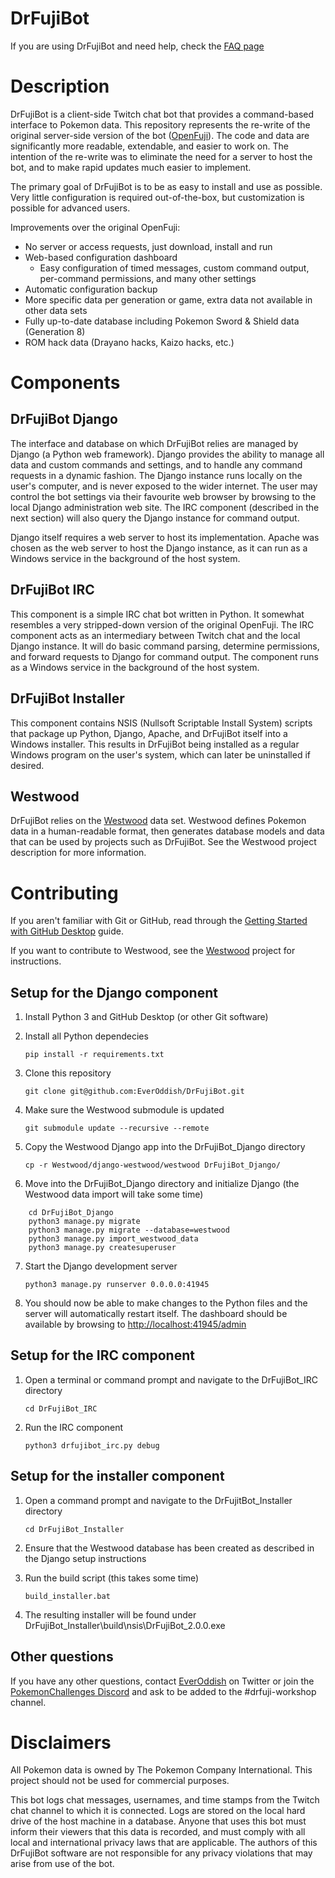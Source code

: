 # DrFujiBot

If you are using DrFujiBot and need help, check the [FAQ page](https://github.com/EverOddish/DrFujiBot/wiki/Frequently-Asked-Questions)

# Description

DrFujiBot is a client-side Twitch chat bot that provides a command-based interface to Pokemon data. This repository represents the re-write of the original server-side version of the bot ([OpenFuji](https://github.com/EverOddish/OpenFuji)). The code and data are significantly more readable, extendable, and easier to work on. The intention of the re-write was to eliminate the need for a server to host the bot, and to make rapid updates much easier to implement.

The primary goal of DrFujiBot is to be as easy to install and use as possible. Very little configuration is required out-of-the-box, but customization is possible for advanced users.

Improvements over the original OpenFuji:

 * No server or access requests, just download, install and run
 * Web-based configuration dashboard
   * Easy configuration of timed messages, custom command output, per-command permissions, and many other settings
 * Automatic configuration backup
 * More specific data per generation or game, extra data not available in other data sets
 * Fully up-to-date database including Pokemon Sword & Shield data (Generation 8)
 * ROM hack data (Drayano hacks, Kaizo hacks, etc.)

# Components

## DrFujiBot Django

The interface and database on which DrFujiBot relies are managed by Django (a Python web framework). Django provides the ability to manage all data and custom commands and settings, and to handle any command requests in a dynamic fashion. The Django instance runs locally on the user's computer, and is never exposed to the wider internet. The user may control the bot settings via their favourite web browser by browsing to the local Django administration web site. The IRC component (described in the next section) will also query the Django instance for command output.

Django itself requires a web server to host its implementation. Apache was chosen as the web server to host the Django instance, as it can run as a Windows service in the background of the host system.

## DrFujiBot IRC

This component is a simple IRC chat bot written in Python. It somewhat resembles a very stripped-down version of the original OpenFuji. The IRC component acts as an intermediary between Twitch chat and the local Django instance. It will do basic command parsing, determine permissions, and forward requests to Django for command output. The component runs as a Windows service in the background of the host system.

## DrFujiBot Installer

This component contains NSIS (Nullsoft Scriptable Install System) scripts that package up Python, Django, Apache, and DrFujiBot itself into a Windows installer. This results in DrFujiBot being installed as a regular Windows program on the user's system, which can later be uninstalled if desired.

## Westwood

DrFujiBot relies on the [Westwood](https://github.com/EverOddish/Westwood) data set. Westwood defines Pokemon data in a human-readable format, then generates database models and data that can be used by projects such as DrFujiBot. See the Westwood project description for more information.

# Contributing

If you aren't familiar with Git or GitHub, read through the [Getting Started with GitHub Desktop](https://help.github.com/en/desktop/getting-started-with-github-desktop) guide.

If you want to contribute to Westwood, see the [Westwood](https://github.com/EverOddish/Westwood) project for instructions.

## Setup for the Django component

1. Install Python 3 and GitHub Desktop (or other Git software)

2. Install all Python dependecies

    `pip install -r requirements.txt`

3. Clone this repository

    `git clone git@github.com:EverOddish/DrFujiBot.git`

4. Make sure the Westwood submodule is updated

    `git submodule update --recursive --remote`

5. Copy the Westwood Django app into the DrFujiBot_Django directory

    `cp -r Westwood/django-westwood/westwood DrFujiBot_Django/`

6. Move into the DrFujiBot_Django directory and initialize Django (the Westwood data import will take some time)

~~~~
    cd DrFujiBot_Django
    python3 manage.py migrate
    python3 manage.py migrate --database=westwood
    python3 manage.py import_westwood_data
    python3 manage.py createsuperuser
~~~~

7. Start the Django development server

    `python3 manage.py runserver 0.0.0.0:41945`

8. You should now be able to make changes to the Python files and the server will automatically restart itself. The dashboard should be available by browsing to [http://localhost:41945/admin](http://localhost:41945/admin)

## Setup for the IRC component

1. Open a terminal or command prompt and navigate to the DrFujiBot_IRC directory

    `cd DrFujiBot_IRC`

2. Run the IRC component

    `python3 drfujibot_irc.py debug`

## Setup for the installer component

1. Open a command prompt and navigate to the DrFujitBot_Installer directory

    `cd DrFujiBot_Installer`

2. Ensure that the Westwood database has been created as described in the Django setup instructions

3. Run the build script (this takes some time)

    `build_installer.bat`

4. The resulting installer will be found under DrFujiBot_Installer\build\nsis\DrFujiBot_2.0.0.exe

## Other questions

If you have any other questions, contact [EverOddish](https://twitter.com/EverOddish) on Twitter or join the [PokemonChallenges Discord](http://discord.gg/pchal) and ask to be added to the #drfuji-workshop channel.

# Disclaimers

All Pokemon data is owned by The Pokemon Company International. This project should not be used for commercial purposes.

This bot logs chat messages, usernames, and time stamps from the Twitch chat channel to which it is connected. Logs are stored on the local hard drive of the host machine in a database. Anyone that uses this bot must inform their viewers that this data is recorded, and must comply with all local and international privacy laws that are applicable. The authors of this DrFujiBot software are not responsible for any privacy violations that may arise from use of the bot.
